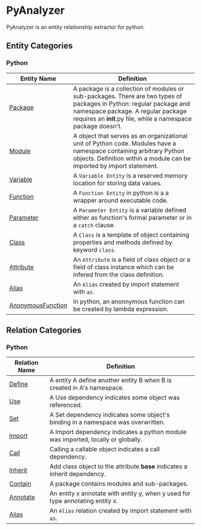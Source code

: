 # PyAnalyzer

PyAnalyzer is an entity relationship extractor for python.

## Entity Categories

### Python

| Entity Name                  | Definition                                                                                                                                               |
|------------------------------|----------------------------------------------------------------------------------------------------------------------------------------------------------|
| [Package](entity/package.md) | A package is a collection of modules or sub-packages. There are two types of packages in Python: regular package and namespace package. A regular package requires an __init__.py file, while a namespace package doesn't. |
| [Module](entity/Module.md) | A object that serves as an organizational unit of Python code. Modules have a namespace containing arbitrary Python objects. Definition within a module can be imported by import statement.|
| [Variable](entity/Variable.md)   | A `Variable Entity` is a reserved memory location for storing data values.|
| [Function](entity/Function.md)   | A `Function Entity` in python is a a wrapper around executable code.|
| [Parameter](entity/parameter.md) | A `Parameter Entity` is a variable defined either as function's formal parameter or in a `catch` clause. |
| [Class](entity/class.md)| A `Class` is a template of object containing properties and methods defined by keyword `class`.                           |
| [Attribute](entity/Attribute.md) |An `Attribute` is a field of class object or a field of class instance which can be infered from the class definition. |
| [Alias](entity/Alias.md) | An `Alias` created by import statement with `as`. |
| [AnonymousFunction](entity/AnonymousFunction.md)   | In python, an anonnymous function can be created by lambda expression.|

## Relation Categories

### Python

| Relation Name                      | Definition |
|-|-|
| [Define](relation/Define.md)           | A entity A define another entity B when B is created in A's namespace. |
| [Use](relation/Use.md) | A Use dependency indicates some object was referenced.  |
|[Set](relation/Set.md) |  A Set dependency indicates some object's binding in a namespace was overwritten.|
| [Import](relation/Import.md)     | A Import dependency indicates a python module was imported, locally or globally.|
| [Call](relation/Call.md)         | Calling a callable object indicates a call dependency. |
| [Inherit](relation/Inherit.md)| Add class object to the attribute __base__ indicates a inherit dependency.|
| [Contain](relation/Contain.md)| A package contains modules and sub-packages.|
| [Annotate](relation/Annotate.md)| An entity x annotate with entity y, when y used for type annotating entity x.|
| [Alias](relation/Alias.md)| An `Alias` relation created by import statement with `as`. |
